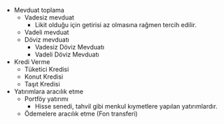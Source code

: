 - Mevduat toplama
	- Vadesiz mevduat
		- Likit olduğu için getirisi az olmasına rağmen tercih edilir.
	- Vadeli mevduat
	- Döviz mevduatı
		- Vadesiz Döviz Mevduatı
		- Vadeli Döviz Mevduatı
- Kredi Verme
	- Tüketici Kredisi
	- Konut Kredisi
	- Taşıt Kredisi
- Yatırımlara aracılık etme
	- Portföy yatırımı
		- Hisse senedi, tahvil gibi menkul kıymetlere yapılan yatırımlardır.
	- Ödemelere aracılık etme (Fon transferi)